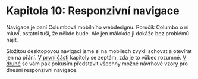 # Kapitola 10: Responzivní navigace 

Navigace je paní Columbová mobilního webdesignu. Poručík Columbo o ní mluví, ostatní tuší, že někde bude. Ale jen málokdo ji dokáže bez problémů najít. 

Složitou desktopovou navigaci jsme si na mobilech zvykli schovat a otevírat jen na přání. [V první části](mobilni-navigace-hamburger.md) kapitoly se zeptám, zda je to vůbec rozumné. [V druhé](responzivni-navigace.md) se vám pak pokusím představit všechny možné návrhové vzory pro dnešní responzivní navigace.
